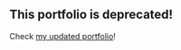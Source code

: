 
## This portfolio is deprecated!

Check [my updated portfolio](https://elyrod85.github.io/ElliePortfolio/)!
